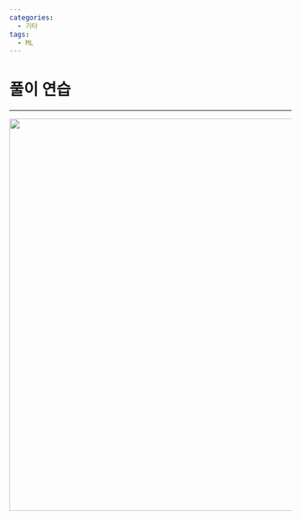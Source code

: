 ```yaml
---
categories:
  - 기타
tags:
  - ML
---
```

# 풀이 연습
___




<center><img src="https://github.com/limbsoo/limbsoo.github.io/assets/96706760/37b79a82-3343-4f22-860d-5a031ff5bc32" alt width=700>
<em></em>
</center>


